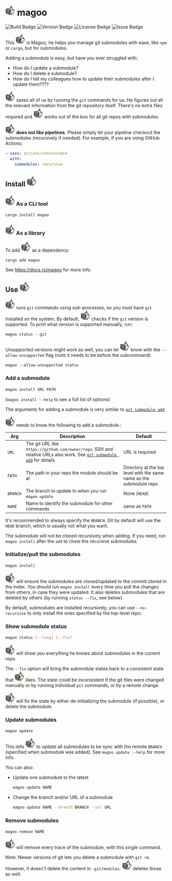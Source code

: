 # ![magoo](https://raw.githubusercontent.com/Pistonite/magoo/main/magoo.webp) magoo

![Build Badge](https://img.shields.io/github/actions/workflow/status/Pistonite/magoo/rust.yml)
![Version Badge](https://img.shields.io/crates/v/magoo)
![License Badge](https://img.shields.io/github/license/Pistonite/magoo)
![Issue Badge](https://img.shields.io/github/issues/Pistonite/magoo)

This ![magoo](https://raw.githubusercontent.com/Pistonite/magoo/main/magoo.webp) is Magoo, he helps you manage git submodules with ease, like `npm` or `cargo`, but for submodules.

Adding a submodule is easy, but have you ever struggled with:
- How do I update a submodule?
- How do I delete a submodule?
- How do I tell my colleagues how to update their submodules after I update them????

![magoo](https://raw.githubusercontent.com/Pistonite/magoo/main/magoo.webp) saves all of us by running the `git` commands for us. He figures out
all the relevant information from the git repository itself. There's no extra files
required and ![magoo](https://raw.githubusercontent.com/Pistonite/magoo/main/magoo.webp) works out of the box for all git repos with submodules.

![magoo](https://raw.githubusercontent.com/Pistonite/magoo/main/magoo.webp) **does not like pipelines**. Please simply let your pipeline
checkout the submodules (recursively if needed). For example, if you are using GitHub Actions:
```yaml
- uses: actions/checkout@v4
  with:
    submodules: recursive
```


## Install ![magoo](https://raw.githubusercontent.com/Pistonite/magoo/main/magoo.webp)

### ![magoo](https://raw.githubusercontent.com/Pistonite/magoo/main/magoo.webp) As a CLI tool
```
cargo install magoo
```

### ![magoo](https://raw.githubusercontent.com/Pistonite/magoo/main/magoo.webp) As a library
To add ![magoo](https://raw.githubusercontent.com/Pistonite/magoo/main/magoo.webp) as a dependency:
```
cargo add magoo
```
See https://docs.rs/magoo for more info.

## Use ![magoo](https://raw.githubusercontent.com/Pistonite/magoo/main/magoo.webp)

![magoo](https://raw.githubusercontent.com/Pistonite/magoo/main/magoo.webp) runs `git` commands using sub-processes, so you must have `git` installed on the system.
By default, ![magoo](https://raw.githubusercontent.com/Pistonite/magoo/main/magoo.webp) checks if the `git` version is supported.
To print what version is supported manually, run:
```
magoo status --git
```

Unsupported versions might work as well, you can let ![magoo](https://raw.githubusercontent.com/Pistonite/magoo/main/magoo.webp) know with the `--allow-unsupported` flag (note
it needs to be before the subcommand)
```
magoo --allow-unsupported status
```


### Add a submodule
```bash
magoo install URL PATH
```
(`magoo install --help` to see a full list of options)

The arguments for adding a submodule is very similar to [`git submodule add`](https://git-scm.com/docs/git-submodule#Documentation/git-submodule.txt-add-bltbranchgt-f--force--nameltnamegt--referenceltrepositorygt--depthltdepthgt--ltrepositorygtltpathgt)

![magoo](https://raw.githubusercontent.com/Pistonite/magoo/main/magoo.webp) needs to know the following to add a submodule.:

|Arg|Description|Default|
|-|-|-|
|`URL`| The git URL like `https://github.com/owner/repo`. SSH and relative URLs also work. See [`git submodule add`](https://git-scm.com/docs/git-submodule#Documentation/git-submodule.txt-add-bltbranchgt-f--force--nameltnamegt--referenceltrepositorygt--depthltdepthgt--ltrepositorygtltpathgt) for details | URL is required |
|`PATH`| The path in your repo the module should be at | Directory at the top level with the same name as the submodule repo|
|`BRANCH`| The branch to update to when you run `magoo update` | None (`HEAD`) |
|`NAME`| Name to identify the submodule for other commands | same as `PATH` |

It's recommended to always specify the `BRANCH`. Git by default will use the `HEAD` branch, which
is usually not what you want.

The submodule will not be cloned recursively when adding. If you need, run `magoo install` after the `add` to clone the recursive submodules.

### Initialize/pull the submodules
```bash
magoo install
```
![magoo](https://raw.githubusercontent.com/Pistonite/magoo/main/magoo.webp) will ensure the submodules are cloned/updated to the commit stored in the index.
You should run `magoo install` every time you pull the changes from others, in case they were updated.
It also deletes submodules that are deleted by others (by running `status --fix`, see below).

By default, submodules are installed recursively, you can use `--no-recursive` to only install the ones specified by the top-level repo.

### Show submodule status
```bash
magoo status [--long] [--fix]
```
![magoo](https://raw.githubusercontent.com/Pistonite/magoo/main/magoo.webp) will show you everything he knows about submodules in the current repo.

The `--fix` option will bring the submodule states back to a consistent state that ![magoo](https://raw.githubusercontent.com/Pistonite/magoo/main/magoo.webp) likes.
The state could be inconsistent if the git files were changed manually or by running
individual `git` commands, or by a remote change.

![magoo](https://raw.githubusercontent.com/Pistonite/magoo/main/magoo.webp) will fix the state by either de-initializing the submodule (if possible), or delete the submodule.

### Update submodules
```bash
magoo update
```
This tells ![magoo](https://raw.githubusercontent.com/Pistonite/magoo/main/magoo.webp) to update all submodules to be sync with the remote `BRANCH` (specified when submodule was added).
See `magoo update --help` for more info.

You can also:
- Update one submodule to the latest
   ```bash
   magoo update NAME
   ```
- Change the branch and/or URL of a submodule
   ```bash
   magoo update NAME --branch BRANCH --url URL
   ```

### Remove submodules
```bash
magoo remove NAME
```
![magoo](https://raw.githubusercontent.com/Pistonite/magoo/main/magoo.webp) will remove every trace of the submodule, with this single command.

Note: Newer versions of git lets you delete a submodule with `git rm`. However, it doesn't delete the content in
`.git/modules`. ![magoo](https://raw.githubusercontent.com/Pistonite/magoo/main/magoo.webp) deletes those as well.
